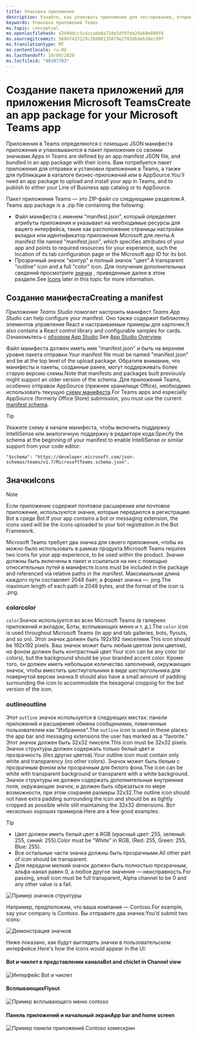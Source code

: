 ```yaml
---
title: Упаковка приложения
description: Узнайте, как упаковать приложение для тестирования, отправки и публикации в Microsoft Teams.
keywords: Упаковка приложений Teams
ms.topic: conceptual
ms.openlocfilehash: d2d49dcc5c4ccada0a75de5df6fda29a60e809f6
ms.sourcegitcommit: 560bf433129c16888135879e2703dbdeb38ec99f
ms.translationtype: MT
ms.contentlocale: ru-RU
ms.lasthandoff: 10/09/2020
ms.locfileid: "48397703"
---
```

# <a name="create-an-app-package-for-your-microsoft-teams-app"></a><span data-ttu-id="4347c-104">Создание пакета приложений для приложения Microsoft Teams</span><span class="sxs-lookup"><span data-stu-id="4347c-104">Create an app package for your Microsoft Teams app</span></span>

<span data-ttu-id="4347c-105">Приложения в Teams определяются с помощью JSON манифеста приложения и упаковываются в пакет приложения со своими значками.</span><span class="sxs-lookup"><span data-stu-id="4347c-105">Apps in Teams are defined by an app manifest JSON file, and bundled in an app package with their icons.</span></span> <span data-ttu-id="4347c-106">Вам потребуется пакет приложения для отправки и установки приложения в Teams, а также для публикации в каталоге бизнес-приложений или в AppSource.</span><span class="sxs-lookup"><span data-stu-id="4347c-106">You'll need an app package to upload and install your app in Teams, and to publish to either your Line of Business app catalog or to AppSource.</span></span>

<span data-ttu-id="4347c-107">Пакет приложения Teams — это ZIP-файл со следующими разделом:</span><span class="sxs-lookup"><span data-stu-id="4347c-107">A Teams app package is a .zip file containing the following:</span></span>

* <span data-ttu-id="4347c-108">Файл манифеста с именем "manifest.json", который определяет атрибуты приложения и указывает на необходимые ресурсы для вашего интерфейса, такие как расположение страницы настройки вкладки или идентификатор приложения Microsoft для ленты.</span><span class="sxs-lookup"><span data-stu-id="4347c-108">A manifest file named "manifest.json", which specifies attributes of your app and points to required resources for your experience, such the location of its tab configuration page or the Microsoft app ID for its bot.</span></span>
* <span data-ttu-id="4347c-109">Прозрачный значок "контур" и полный значок "цвет".</span><span class="sxs-lookup"><span data-stu-id="4347c-109">A transparent "outline" icon and a full "color" icon.</span></span> <span data-ttu-id="4347c-110">Для получения дополнительных сведений просмотрите [значки](#icons) , приведенные далее в этом разделе.</span><span class="sxs-lookup"><span data-stu-id="4347c-110">See [Icons](#icons) later in this topic for more information.</span></span>

## <a name="creating-a-manifest"></a><span data-ttu-id="4347c-111">Создание манифеста</span><span class="sxs-lookup"><span data-stu-id="4347c-111">Creating a manifest</span></span>

<span data-ttu-id="4347c-112">*Приложение Teams Studio* помогает настроить манифест.</span><span class="sxs-lookup"><span data-stu-id="4347c-112">*Teams App Studio* can help configure your manifest.</span></span> <span data-ttu-id="4347c-113">Оно также содержит библиотеку элементов управления React и настраиваемые примеры для карточек.</span><span class="sxs-lookup"><span data-stu-id="4347c-113">It also contains a React control library and configurable samples for cards.</span></span> <span data-ttu-id="4347c-114">Ознакомьтесь с [обзором App Studio](~/concepts/build-and-test/app-studio-overview.md).</span><span class="sxs-lookup"><span data-stu-id="4347c-114">See [App Studio Overview](~/concepts/build-and-test/app-studio-overview.md).</span></span>

<span data-ttu-id="4347c-115">Файл манифеста должен иметь имя "manifest.json" и быть на верхнем уровне пакета отправки.</span><span class="sxs-lookup"><span data-stu-id="4347c-115">Your manifest file must be named "manifest.json" and be at the top level of the upload package.</span></span> <span data-ttu-id="4347c-116">Обратите внимание, что манифесты и пакеты, созданные ранее, могут поддерживать более старую версию схемы.</span><span class="sxs-lookup"><span data-stu-id="4347c-116">Note that manifests and packages built previously might support an older version of the schema.</span></span> <span data-ttu-id="4347c-117">Для приложений Teams, особенно отправок AppSource (прежнее хранилище Office), необходимо использовать текущую [схему манифеста](~/resources/schema/manifest-schema.md).</span><span class="sxs-lookup"><span data-stu-id="4347c-117">For Teams apps and especially AppSource (formerly Office Store) submission, you must use the current [manifest schema](~/resources/schema/manifest-schema.md).</span></span>

> [!TIP]
> <span data-ttu-id="4347c-118">Укажите схему в начале манифеста, чтобы включить поддержку IntelliSense или аналогичную поддержку в редакторе кода:</span><span class="sxs-lookup"><span data-stu-id="4347c-118">Specify the schema at the beginning of your manifest to enable IntelliSense or similar support from your code editor:</span></span>
>
> `"$schema": "https://developer.microsoft.com/json-schemas/teams/v1.7/MicrosoftTeams.schema.json",`

## <a name="icons"></a><span data-ttu-id="4347c-119">Значки</span><span class="sxs-lookup"><span data-stu-id="4347c-119">Icons</span></span>

> [!Note]
> <span data-ttu-id="4347c-120">Если приложение содержит почтовое расширение или почтовое приложение, используются значки, которые передаются в регистрацию Bot в среде Bot.</span><span class="sxs-lookup"><span data-stu-id="4347c-120">If your app contains a bot or messaging extension, the icons used will be the icons uploaded to your bot registration in the Bot Framework.</span></span>

<span data-ttu-id="4347c-121">Microsoft Teams требует два значка для своего приложения, чтобы их можно было использовать в рамках продукта.</span><span class="sxs-lookup"><span data-stu-id="4347c-121">Microsoft Teams requires two icons for your app experience, to be used within the product.</span></span> <span data-ttu-id="4347c-122">Значки должны быть включены в пакет и ссылаться на них с помощью относительных путей в манифесте.</span><span class="sxs-lookup"><span data-stu-id="4347c-122">Icons must be included in the package and referenced via relative paths in the manifest.</span></span> <span data-ttu-id="4347c-123">Максимальная длина каждого пути составляет 2048 байт, а формат значка —. png.</span><span class="sxs-lookup"><span data-stu-id="4347c-123">The maximum length of each path is 2048 bytes, and the format of the icon is .png.</span></span>

### <a name="color"></a><span data-ttu-id="4347c-124">color</span><span class="sxs-lookup"><span data-stu-id="4347c-124">color</span></span>

<span data-ttu-id="4347c-125">`color`Значок используется во всех Microsoft Teams (в галереях приложений и вкладок, Боты, всплывающих меню и т. д.).</span><span class="sxs-lookup"><span data-stu-id="4347c-125">The `color` icon is used throughout Microsoft Teams (in app and tab galleries, bots, flyouts, and so on).</span></span> <span data-ttu-id="4347c-126">Этот значок должен быть 192x192 пикселями.</span><span class="sxs-lookup"><span data-stu-id="4347c-126">This icon should be 192x192 pixels.</span></span> <span data-ttu-id="4347c-127">Ваш значок может быть любым цветом (или цветом), но фоном должен быть контрастный цвет.</span><span class="sxs-lookup"><span data-stu-id="4347c-127">Your icon can be any color (or colors), but the background should be your branded accent color.</span></span> <span data-ttu-id="4347c-128">Кроме того, он должен иметь небольшое количество заполнений, окружающих значок, чтобы вместить шестиугольники в виде шестиугольника для повернутой версии значка.</span><span class="sxs-lookup"><span data-stu-id="4347c-128">It should also have a small amount of padding surrounding the icon to accommodate the hexagonal cropping for the bot version of the icon.</span></span>

### <a name="outline"></a><span data-ttu-id="4347c-129">outline</span><span class="sxs-lookup"><span data-stu-id="4347c-129">outline</span></span>

<span data-ttu-id="4347c-130">Этот `outline` значок используется в следующих местах: панели приложений и расширения обмена сообщениями, помеченные пользователем как "Избранное".</span><span class="sxs-lookup"><span data-stu-id="4347c-130">The `outline` icon is used in these places: the app bar and messaging extensions the user has marked as a "favorite."</span></span> <span data-ttu-id="4347c-131">Этот значок должен быть 32x32 пикселя.</span><span class="sxs-lookup"><span data-stu-id="4347c-131">This icon must be 32x32 pixels.</span></span> <span data-ttu-id="4347c-132">Значок структуры должен содержать только белый цвет и прозрачность (без других цветов).</span><span class="sxs-lookup"><span data-stu-id="4347c-132">Your outline icon must contain only white and transparency (no other colors).</span></span> <span data-ttu-id="4347c-133">Значок может быть белым с прозрачным фоном или прозрачным для белого фона.</span><span class="sxs-lookup"><span data-stu-id="4347c-133">The icon can be white with transparent background or transparent with a white background.</span></span> <span data-ttu-id="4347c-134">Значок структуры не должен содержать дополнительные внутренние поля, окружающие значок, и должен быть обрезаться по мере возможности, при этом сохраняя размеры 32x32.</span><span class="sxs-lookup"><span data-stu-id="4347c-134">The outline icon should not have extra padding surrounding the icon and should be as tightly cropped as possible while still maintaining the 32x32 dimensions.</span></span> <span data-ttu-id="4347c-135">Вот несколько хороших примеров:</span><span class="sxs-lookup"><span data-stu-id="4347c-135">Here are a few good examples:</span></span>

> [!TIP]
>  * <span data-ttu-id="4347c-136">Цвет должен иметь белый цвет в RGB (красный цвет: 255, зеленый: 255, синий: 255).</span><span class="sxs-lookup"><span data-stu-id="4347c-136">Color must be "White" in RGB, (Red: 255, Green: 255, Blue: 255).</span></span>
>  * <span data-ttu-id="4347c-137">Все остальные части значка должны быть прозрачными.</span><span class="sxs-lookup"><span data-stu-id="4347c-137">All other part of icon should be transparent.</span></span>
>  * <span data-ttu-id="4347c-138">Для передачи мелкий значок должен быть полностью прозрачным, альфа-канал равен 0, а любое другое значение — неисправность.</span><span class="sxs-lookup"><span data-stu-id="4347c-138">For passing, small icon must be full transparent, Alpha channel to be 0 and any other value is a fail.</span></span>

![Пример значков структуры](~/assets/images/icons/sample20x20s.png)

<span data-ttu-id="4347c-140">Например, предположим, что ваша компания — Contoso.</span><span class="sxs-lookup"><span data-stu-id="4347c-140">For example, say your company is Contoso.</span></span> <span data-ttu-id="4347c-141">Вы отправите два значка:</span><span class="sxs-lookup"><span data-stu-id="4347c-141">You'd submit two icons:</span></span>

![Демонстрация значков](~/assets/images/framework/framework_submit_icon.png)

<span data-ttu-id="4347c-143">Ниже показано, как будут выглядеть значки в пользовательском интерфейсе.</span><span class="sxs-lookup"><span data-stu-id="4347c-143">Here's how the icons would appear in the UI:</span></span>

#### <a name="bot-and-chiclet-in-channel-view"></a><span data-ttu-id="4347c-144">Bot и чиклет в представлении канала</span><span class="sxs-lookup"><span data-stu-id="4347c-144">Bot and chiclet in Channel view</span></span>

![Интерфейс Bot и чиклет](~/assets/images/icons/botandchiclet.png)

#### <a name="flyout"></a><span data-ttu-id="4347c-146">Всплывающих</span><span class="sxs-lookup"><span data-stu-id="4347c-146">Flyout</span></span>

![Пример всплывающего меню contoso](~/assets/images/icons/flyout.png)

#### <a name="app-bar-and-home-screen"></a><span data-ttu-id="4347c-148">Панель приложений и начальный экран</span><span class="sxs-lookup"><span data-stu-id="4347c-148">App bar and home screen</span></span>

![Пример панели приложений Contoso хомескрин](~/assets/images/icons/appbarhomescreen.png)
